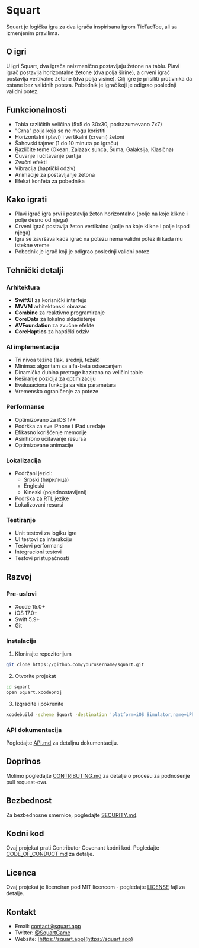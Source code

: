 # Squart

Squart je logička igra za dva igrača inspirisana igrom TicTacToe, ali sa izmenjenim pravilima.

## O igri

U igri Squart, dva igrača naizmenično postavljaju žetone na tablu. Plavi igrač postavlja horizontalne žetone (dva polja širine), a crveni igrač postavlja vertikalne žetone (dva polja visine). Cilj igre je prisiliti protivnika da ostane bez validnih poteza. Pobednik je igrač koji je odigrao poslednji validni potez.

## Funkcionalnosti

- Tabla različitih veličina (5x5 do 30x30, podrazumevano 7x7)
- "Crna" polja koja se ne mogu koristiti
- Horizontalni (plavi) i vertikalni (crveni) žetoni
- Šahovski tajmer (1 do 10 minuta po igraču)
- Različite teme (Okean, Zalazak sunca, Šuma, Galaksija, Klasična)
- Čuvanje i učitavanje partija
- Zvučni efekti
- Vibracija (haptički odziv)
- Animacije za postavljanje žetona
- Efekat konfeta za pobednika

## Kako igrati

- Plavi igrač igra prvi i postavlja žeton horizontalno (polje na koje klikne i polje desno od njega)
- Crveni igrač postavlja žeton vertikalno (polje na koje klikne i polje ispod njega)
- Igra se završava kada igrač na potezu nema validni potez ili kada mu istekne vreme
- Pobednik je igrač koji je odigrao poslednji validni potez

## Tehnički detalji

### Arhitektura

- **SwiftUI** za korisnički interfejs
- **MVVM** arhitektonski obrazac
- **Combine** za reaktivno programiranje
- **CoreData** za lokalno skladištenje
- **AVFoundation** za zvučne efekte
- **CoreHaptics** za haptički odziv

### AI implementacija

- Tri nivoa težine (lak, srednji, težak)
- Minimax algoritam sa alfa-beta odsecanjem
- Dinamička dubina pretrage bazirana na veličini table
- Keširanje pozicija za optimizaciju
- Evaluaaciona funkcija sa više parametara
- Vremensko ograničenje za poteze

### Performanse

- Optimizovano za iOS 17+
- Podrška za sve iPhone i iPad uređaje
- Efikasno korišćenje memorije
- Asinhrono učitavanje resursa
- Optimizovane animacije

### Lokalizacija

- Podržani jezici:
  - Srpski (ћирилица)
  - Engleski
  - Kineski (pojednostavljeni)
- Podrška za RTL jezike
- Lokalizovani resursi

### Testiranje

- Unit testovi za logiku igre
- UI testovi za interakciju
- Testovi performansi
- Integracioni testovi
- Testovi pristupačnosti

## Razvoj

### Pre-uslovi

- Xcode 15.0+
- iOS 17.0+
- Swift 5.9+
- Git

### Instalacija

1. Klonirajte repozitorijum
```bash
git clone https://github.com/yourusername/squart.git
```

2. Otvorite projekat
```bash
cd squart
open Squart.xcodeproj
```

3. Izgradite i pokrenite
```bash
xcodebuild -scheme Squart -destination 'platform=iOS Simulator,name=iPhone 15 Pro'
```

### API dokumentacija

Pogledajte [API.md](API.md) za detaljnu dokumentaciju.

## Doprinos

Molimo pogledajte [CONTRIBUTING.md](CONTRIBUTING.md) za detalje o procesu za podnošenje pull request-ova.

## Bezbednost

Za bezbednosne smernice, pogledajte [SECURITY.md](SECURITY.md).

## Kodni kod

Ovaj projekat prati Contributor Covenant kodni kod. Pogledajte [CODE_OF_CONDUCT.md](CODE_OF_CONDUCT.md) za detalje.

## Licenca

Ovaj projekat je licenciran pod MIT licencom - pogledajte [LICENSE](LICENSE) fajl za detalje.

## Kontakt

- Email: contact@squart.app
- Twitter: [@SquartGame](https://twitter.com/SquartGame)
- Website: [https://squart.app](https://squart.app) 